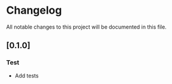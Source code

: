 # Changelog

All notable changes to this project will be documented in this file.

## [0.1.0]

### Test

- Add tests

<!-- generated by git-cliff -->
